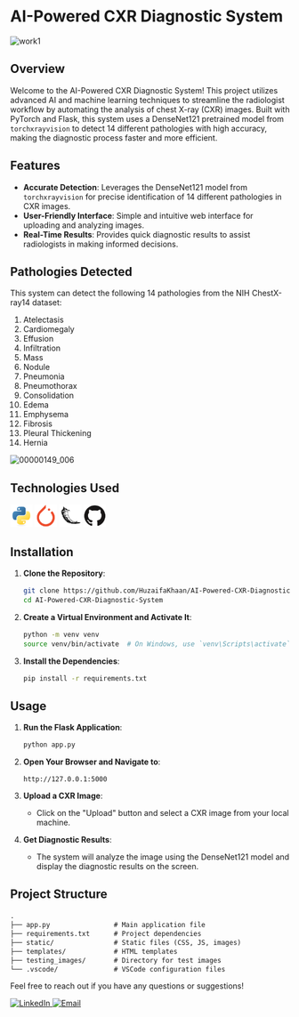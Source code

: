 # AI-Powered CXR Diagnostic System

![work1](https://github.com/user-attachments/assets/dca04480-a4cd-4966-b2d4-dacad3b36eed)

## Overview

Welcome to the AI-Powered CXR Diagnostic System! This project utilizes advanced AI and machine learning techniques to streamline the radiologist workflow by automating the analysis of chest X-ray (CXR) images. Built with PyTorch and Flask, this system uses a DenseNet121 pretrained model from `torchxrayvision` to detect 14 different pathologies with high accuracy, making the diagnostic process faster and more efficient.

## Features

- **Accurate Detection**: Leverages the DenseNet121 model from `torchxrayvision` for precise identification of 14 different pathologies in CXR images.
- **User-Friendly Interface**: Simple and intuitive web interface for uploading and analyzing images.
- **Real-Time Results**: Provides quick diagnostic results to assist radiologists in making informed decisions.

## Pathologies Detected

This system can detect the following 14 pathologies from the NIH ChestX-ray14 dataset:

1. Atelectasis
2. Cardiomegaly
3. Effusion
4. Infiltration
5. Mass
6. Nodule
7. Pneumonia
8. Pneumothorax
9. Consolidation
10. Edema
11. Emphysema
12. Fibrosis
13. Pleural Thickening
14. Hernia

![00000149_006](https://github.com/user-attachments/assets/b72ccd4d-f09c-498a-b435-99f09d6b9c0e)


## Technologies Used

<div>
  <img src="https://raw.githubusercontent.com/devicons/devicon/master/icons/python/python-original.svg" width="40" height="40" alt="Python">
  <img src="https://raw.githubusercontent.com/devicons/devicon/master/icons/pytorch/pytorch-original.svg" width="40" height="40" alt="PyTorch">
  <img src="https://raw.githubusercontent.com/devicons/devicon/master/icons/flask/flask-original.svg" width="40" height="40" alt="Flask">
  <img src="https://raw.githubusercontent.com/devicons/devicon/master/icons/github/github-original.svg" width="40" height="40" alt="GitHub">
</div>

## Installation

1. **Clone the Repository**:
    ```bash
    git clone https://github.com/HuzaifaKhaan/AI-Powered-CXR-Diagnostic-System.git
    cd AI-Powered-CXR-Diagnostic-System
    ```

2. **Create a Virtual Environment and Activate It**:
    ```bash
    python -m venv venv
    source venv/bin/activate  # On Windows, use `venv\Scripts\activate`
    ```

3. **Install the Dependencies**:
    ```bash
    pip install -r requirements.txt
    ```

## Usage

1. **Run the Flask Application**:
    ```bash
    python app.py
    ```

2. **Open Your Browser and Navigate to**:
    ```
    http://127.0.0.1:5000
    ```

3. **Upload a CXR Image**:
    - Click on the "Upload" button and select a CXR image from your local machine.

4. **Get Diagnostic Results**:
    - The system will analyze the image using the DenseNet121 model and display the diagnostic results on the screen.

## Project Structure

```plaintext
.
├── app.py                # Main application file
├── requirements.txt      # Project dependencies
├── static/               # Static files (CSS, JS, images)
├── templates/            # HTML templates
├── testing_images/       # Directory for test images
└── .vscode/              # VSCode configuration files
```

Feel free to reach out if you have any questions or suggestions!

<div>
  <a href="https://www.linkedin.com/in/huzaifa-khaan/">
    <img src="https://img.shields.io/badge/LinkedIn-Huzaifa%20Khan-blue?logo=linkedin" alt="LinkedIn">
  </a>
  <a href="mailto:huzukham14@gmail.com">
    <img src="https://img.shields.io/badge/Email-huzukham14@gmail.com-red?logo=gmail" alt="Email">
  </a>
</div>
